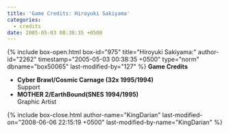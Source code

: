 ```yaml
---
title: 'Game Credits: Hiroyuki Sakiyama'
categories:
  - credits
date: 2005-05-03 00:38:35 +0500
---
```

{% include box-open.html box-id="975" title="Hiroyuki Sakiyama:" author-id="2262" timestamp="2005-05-03 00:38:35 +0500" type="norm" dbname="box50065" last-modified-by="127" %}
<b>Game Credits</b>
<UL>
<LI><b>Cyber Brawl/Cosmic Carnage (32x 1995/1994)</b><BR />
Support</LI>
<LI><b>MOTHER 2/EarthBound(SNES 1994/1995)</b><BR />
Graphic Artist</LI>
</UL>
{% include box-close.html author-name="KingDarian" last-modified-on="2008-06-06 22:15:19 +0500" last-modified-by-name="KingDarian" %}
